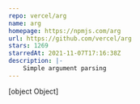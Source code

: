 ```yaml
---
repo: vercel/arg
name: arg
homepage: https://npmjs.com/arg
url: https://github.com/vercel/arg
stars: 1269
starredAt: 2021-11-07T17:16:38Z
description: |-
    Simple argument parsing
---
```


[object Object]
